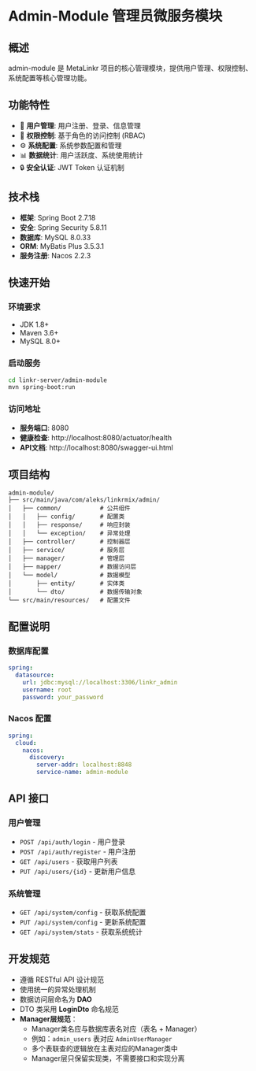 # Admin-Module 管理员微服务模块

## 概述

admin-module 是 MetaLinkr 项目的核心管理模块，提供用户管理、权限控制、系统配置等核心管理功能。

## 功能特性

- 👥 **用户管理**: 用户注册、登录、信息管理
- 🔐 **权限控制**: 基于角色的访问控制 (RBAC)
- ⚙️ **系统配置**: 系统参数配置和管理
- 📊 **数据统计**: 用户活跃度、系统使用统计
- 🔒 **安全认证**: JWT Token 认证机制

## 技术栈

- **框架**: Spring Boot 2.7.18
- **安全**: Spring Security 5.8.11
- **数据库**: MySQL 8.0.33
- **ORM**: MyBatis Plus 3.5.3.1
- **服务注册**: Nacos 2.2.3

## 快速开始

### 环境要求
- JDK 1.8+
- Maven 3.6+
- MySQL 8.0+

### 启动服务
```bash
cd linkr-server/admin-module
mvn spring-boot:run
```

### 访问地址
- **服务端口**: 8080
- **健康检查**: http://localhost:8080/actuator/health
- **API文档**: http://localhost:8080/swagger-ui.html

## 项目结构

```
admin-module/
├── src/main/java/com/aleks/linkrmix/admin/
│   ├── common/           # 公共组件
│   │   ├── config/       # 配置类
│   │   ├── response/     # 响应封装
│   │   └── exception/    # 异常处理
│   ├── controller/       # 控制器层
│   ├── service/          # 服务层
│   ├── manager/          # 管理层
│   ├── mapper/           # 数据访问层
│   └── model/            # 数据模型
│       ├── entity/       # 实体类
│       └── dto/          # 数据传输对象
└── src/main/resources/   # 配置文件
```

## 配置说明

### 数据库配置
```yaml
spring:
  datasource:
    url: jdbc:mysql://localhost:3306/linkr_admin
    username: root
    password: your_password
```

### Nacos 配置
```yaml
spring:
  cloud:
    nacos:
      discovery:
        server-addr: localhost:8848
        service-name: admin-module
```

## API 接口

### 用户管理
- `POST /api/auth/login` - 用户登录
- `POST /api/auth/register` - 用户注册
- `GET /api/users` - 获取用户列表
- `PUT /api/users/{id}` - 更新用户信息

### 系统管理
- `GET /api/system/config` - 获取系统配置
- `PUT /api/system/config` - 更新系统配置
- `GET /api/system/stats` - 获取系统统计

## 开发规范

- 遵循 RESTful API 设计规范
- 使用统一的异常处理机制
- 数据访问层命名为 **DAO**
- DTO 类采用 **LoginDto** 命名规范
- **Manager层规范**：
  - Manager类名应与数据库表名对应（表名 + Manager）
  - 例如：`admin_users` 表对应 `AdminUserManager`
  - 多个表联查的逻辑放在主表对应的Manager类中
  - Manager层只保留实现类，不需要接口和实现分离
